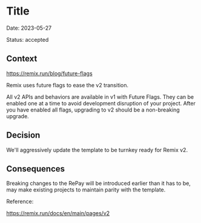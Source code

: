 # Title

Date: 2023-05-27

Status: accepted

## Context

https://remix.run/blog/future-flags

Remix uses future flags to ease the v2 transition. 

All v2 APIs and behaviors are available in v1 with Future Flags. They can be enabled one at a time to avoid development disruption of your project. After you have enabled all flags, upgrading to v2 should be a non-breaking upgrade.


## Decision

We'll aggressively update the template to be turnkey ready for Remix v2. 

## Consequences

Breaking changes to the RePay will be introduced earlier than it has to be, may make existing projects to maintain parity with the template.

Reference:

https://remix.run/docs/en/main/pages/v2
